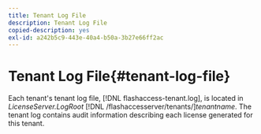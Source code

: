 ```yaml
---
title: Tenant Log File
description: Tenant Log File
copied-description: yes
exl-id: a242b5c9-443e-40a4-b50a-3b27e66ff2ac
---
```

# Tenant Log File{#tenant-log-file}

Each tenant's tenant log file, [!DNL flashaccess-tenant.log], is located in *LicenseServer.LogRoot* [!DNL /flashaccesserver/tenants/]*tenantname*. The tenant log contains audit information describing each license generated for this tenant.

